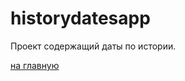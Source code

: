 # historydatesapp
Проект содержащий даты по истории.


<a href="https://qiaelel.github.io/historydatesapp/historydatesapp.html">на главную</a>
